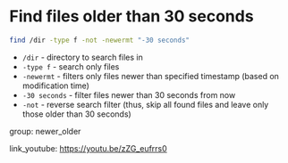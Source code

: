 # Find files older than 30 seconds

```bash
find /dir -type f -not -newermt "-30 seconds"
```

- `/dir` - directory to search files in
- `-type f` - search only files
- `-newermt` - filters only files newer than specified timestamp (based on modification time)
- `-30 seconds` - filter files newer than 30 seconds from now
- `-not` - reverse search filter (thus, skip all found files and leave only those older than 30 seconds)

group: newer_older


link_youtube: https://youtu.be/zZG_eufrrs0
